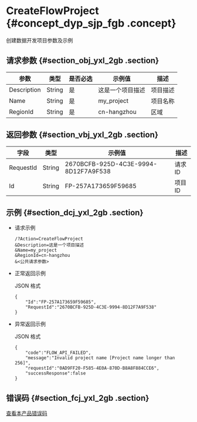 # CreateFlowProject {#concept_dyp_sjp_fgb .concept}

创建数据开发项目参数及示例

## 请求参数 {#section_obj_yxl_2gb .section}

|参数|类型|是否必选|示例值|描述|
|--|--|----|---|--|
|Description|String|是|这是一个项目描述|项目描述|
|Name|String|是|my\_project|项目名称|
|RegionId|String|是|cn-hangzhou|区域|

## 返回参数 {#section_vbj_yxl_2gb .section}

|字段|类型|示例值|描述|
|--|--|---|--|
|RequestId|String|2670BCFB-925D-4C3E-9994-8D12F7A9F538|请求 ID|
|Id|String|FP-257A173659F59685|项目 ID|

## 示例 {#section_dcj_yxl_2gb .section}

-   请求示例

    ```
    /?Action=CreateFlowProject
    &Description=这是一个项目描述
    &Name=my_project
    &RegionId=cn-hangzhou
    &<公共请求参数>
    ```

-   正常返回示例

    JSON 格式

    ```
    {
    	"Id":"FP-257A173659F59685",
    	"RequestId":"2670BCFB-925D-4C3E-9994-8D12F7A9F538"
    }
    ```

-   异常返回示例

    JSON 格式

    ```
    {
    	"code":"FLOW_API_FAILED",
    	"message":"Invalid project name [Project name longer than 256]",
    	"requestId":"0AD9FF20-F585-4E0A-870D-B8A8F884CCE6",
    	"successResponse":false
    }
    ```


## 错误码 {#section_fcj_yxl_2gb .section}

[查看本产品错误码](https://error-center.alibabacloud.com/status/product/Emr)

